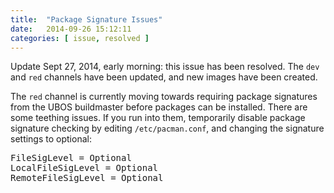 ```yaml
---
title:  "Package Signature Issues"
date:   2014-09-26 15:12:11
categories: [ issue, resolved ]
---
```


Update Sept 27, 2014, early morning: this issue has been resolved. The `dev` and `red`
channels have been updated, and new images have been created.

The `red` channel is currently moving towards requiring package signatures from the UBOS
buildmaster before packages can be installed. There are some teething issues. If you run
into them, temporarily disable package signature checking by editing `/etc/pacman.conf`,
and changing the signature settings to optional:

<pre>
FileSigLevel = Optional
LocalFileSigLevel = Optional
RemoteFileSigLevel = Optional
</pre>
